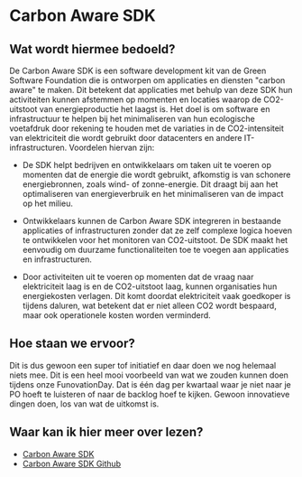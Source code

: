 # Carbon Aware SDK

## Wat wordt hiermee bedoeld?
De Carbon Aware SDK is een software development kit van de Green Software Foundation die is ontworpen om applicaties en diensten "carbon aware" te maken. Dit betekent dat applicaties met behulp van deze SDK hun activiteiten kunnen afstemmen op momenten en locaties waarop de CO2-uitstoot van energieproductie het laagst is. Het doel is om software en infrastructuur te helpen bij het minimaliseren van hun ecologische voetafdruk door rekening te houden met de variaties in de CO2-intensiteit van elektriciteit die wordt gebruikt door datacenters en andere IT-infrastructuren. Voordelen hiervan zijn:

- De SDK helpt bedrijven en ontwikkelaars om taken uit te voeren op momenten dat de energie die wordt gebruikt, afkomstig is van schonere energiebronnen, zoals wind- of zonne-energie. Dit draagt bij aan het optimaliseren van energieverbruik en het minimaliseren van de impact op het milieu.

- Ontwikkelaars kunnen de Carbon Aware SDK integreren in bestaande applicaties of infrastructuren zonder dat ze zelf complexe logica hoeven te ontwikkelen voor het monitoren van CO2-uitstoot. De SDK maakt het eenvoudig om duurzame functionaliteiten toe te voegen aan applicaties en infrastructuren.

- Door activiteiten uit te voeren op momenten dat de vraag naar elektriciteit laag is en de CO2-uitstoot laag, kunnen organisaties hun energiekosten verlagen. Dit komt doordat elektriciteit vaak goedkoper is tijdens daluren, wat betekent dat er niet alleen CO2 wordt bespaard, maar ook operationele kosten worden verminderd.

## Hoe staan we ervoor?
Dit is dus gewoon een super tof initiatief en daar doen we nog helemaal niets mee. Dit is een heel mooi voorbeeld van wat we zouden kunnen doen tijdens onze FunovationDay. Dat is één dag per kwartaal waar je niet naar je PO hoeft te luisteren of naar de backlog hoef te kijken. Gewoon innovatieve dingen doen, los van wat de uitkomst is.

## Waar kan ik hier meer over lezen?
- <a href="https://carbon-aware-sdk.greensoftware.foundation/">Carbon Aware SDK</a>
- <a href="https://github.com/Green-Software-Foundation/carbon-aware-sdk">Carbon Aware SDK Github</a>







